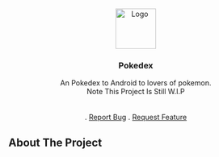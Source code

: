 <br/>
<p align="center">
  <a href="https://github.com/ShaanCoding/ReadME-Generator">
    <img src="https://e7.pngegg.com/pngimages/906/501/png-clipart-pokeball-pokeball-thumbnail.png" alt="Logo" width="80" height="80">
  </a>

  <h3 align="center">Pokedex</h3>

  <p align="center">
    An Pokedex to Android to lovers of pokemon.
    <br/>
    Note This Project Is Still W.I.P
    <br/>
    <br/>
    <br/>
    .
    <a href="https://github.com/herberthkagiya/Pokedex/issues">Report Bug</a>
    .
    <a href="https://github.com/herberthkagiya/Pokedex/issues">Request Feature</a>
  </p>
</p>



## About The Project



